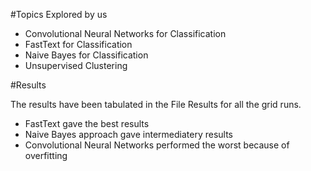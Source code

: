 #Topics Explored by us

- Convolutional Neural Networks for Classification
- FastText for Classification
- Naive Bayes for Classification
- Unsupervised Clustering


#Results

The results have been tabulated in the File Results for all the grid runs.

- FastText gave the best results
- Naive Bayes approach gave intermediatery results
- Convolutional Neural Networks performed the worst because of overfitting
